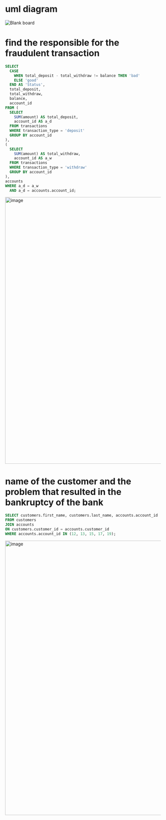# uml diagram

![Blank board](https://user-images.githubusercontent.com/100017195/224201316-b04978b0-a49e-4dc6-854f-a0722f382a6b.jpeg)


# find the responsible for the fraudulent transaction
```sql
SELECT
  CASE
    WHEN total_deposit - total_withdraw != balance THEN 'bad'
    ELSE 'good'
  END AS 'Status',
  total_deposit,
  total_withdraw,
  balance,
  account_id
FROM (
  SELECT
    SUM(amount) AS total_deposit,
    account_id AS a_d
  FROM transactions
  WHERE transaction_type = 'deposit'
  GROUP BY account_id
),
(
  SELECT
    SUM(amount) AS total_withdraw,
    account_id AS a_w
  FROM transactions
  WHERE transaction_type = 'withdraw'
  GROUP BY account_id
),
accounts
WHERE a_d = a_w
  AND a_d = accounts.account_id;
```

<img width="864" alt="image" src="https://user-images.githubusercontent.com/100017195/224201523-4081b475-0ebe-4522-a49e-2551636b94e2.png">

# name of the customer and the problem that resulted in the bankruptcy of the bank

```sql
SELECT customers.first_name, customers.last_name, accounts.account_id
FROM customers
JOIN accounts
ON customers.customer_id = accounts.customer_id
WHERE accounts.account_id IN (12, 13, 15, 17, 19);
```

<img width="889" alt="image" src="https://user-images.githubusercontent.com/100017195/224201625-44aa3d10-9a58-482f-b0c5-bf7afe935f61.png">
